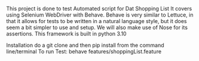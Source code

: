 This project is done to test Automated script for Dat Shopping List
It covers using Selenium WebDriver with Behave. Behave is very similar to Lettuce, in that it allows for tests to be written in a natural language style, but it does seem a bit simpler to use and setup. We will also make use of Nose for its assertions.
This framework is built in python 3.10 

Installation
do a git clone and then pip install from the command line/terminal
To run Test: behave features/shoppingList.feature
